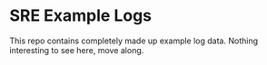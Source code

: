 # SRE Example Logs

This repo contains completely made up example log data. Nothing interesting to see here, move along.
